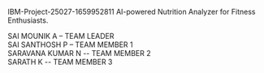 IBM-Project-25027-1659952811
AI-powered Nutrition Analyzer for Fitness Enthusiasts.   

SAI MOUNIK A – TEAM LEADER         
SAI SANTHOSH P – TEAM MEMBER 1           
SARAVANA KUMAR N -- TEAM MEMBER 2          
SARATH K -- TEAM MEMBER 3
